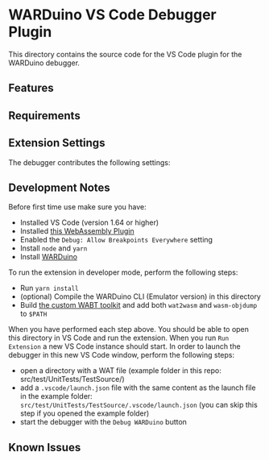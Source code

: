 # WARDuino VS Code Debugger Plugin

This directory contains the source code for the VS Code plugin for the WARDuino debugger.

## Features


## Requirements


## Extension Settings

The debugger contributes the following settings:

## Development Notes

Before first time use make sure you have:

- Installed VS Code (version 1.64 or higher)
- Installed [this WebAssembly Plugin](https://github.com/AlanCezarAraujo/vscode-webassembly-syntax-highlight)
- Enabled the `Debug: Allow Breakpoints Everywhere` setting
- Install `node` and `yarn`
- Install [WARDuino](https://github.com/TOPLLab/WARDuino)

To run the extension in developer mode, perform the following steps:

- Run `yarn install`
- (optional) Compile the WARDuino CLI (Emulator version) in this directory
- Build [the custom WABT toolkit](https://github.com/TOPLLab/wabt) and add both `wat2wasm` and `wasm-objdump` to `$PATH`

When you have performed each step above. You should be able to open this directory in VS Code and run the extension.
When you run `Run Extension` a new VS Code instance should start.
In order to launch the debugger in this new VS Code window, perform the following steps:

- open a directory with a WAT file (example folder in this repo: src/test/UnitTests/TestSource/)
- add a `.vscode/launch.json` file with the same content as the launch file in the example folder: `src/test/UnitTests/TestSource/.vscode/launch.json` (you can skip this step if you opened the example folder)
- start the debugger with the `Debug WARDuino` button

## Known Issues


